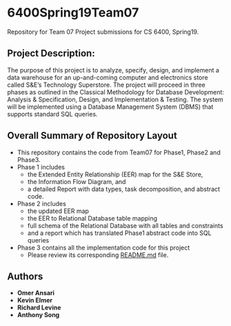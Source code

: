# 6400Spring19Team07
Repository for Team 07 Project submissions for CS 6400, Spring19.

## Project Description: 
The purpose of this project is to analyze, specify, design, and implement a data warehouse for an up-and-coming computer and electronics store called S&E’s Technology Superstore. The project will proceed in three phases as outlined in the Classical Methodology for Database Development: Analysis & Specification, Design, and Implementation & Testing. The system will be implemented using a Database Management System (DBMS) that supports standard SQL queries.



## Overall Summary of Repository Layout

- This repository contains the code from Team07 for Phase1, Phase2 and Phase3.  
- Phase 1 includes 
    - the Extended Entity Relationship (EER) map for the S&E Store, 
    - the Information Flow Diagram, and 
    - a detailed Report with data types, task decomposition, and abstract code.
- Phase 2 includes
    - the updated EER map
    - the EER to Relational Database table mapping
    - full schema of the Relational Database with all tables and constraints
    - and a report which has translated Phase1 abstract code into SQL queries
- Phase 3 contains all the implementation code for this project
    - Please review its corresponding [README.md]("../blob/master/Phase%203/README.md") file.


## Authors

* **Omer Ansari**
* **Kevin Elmer**
* **Richard Levine**
* **Anthony Song**

